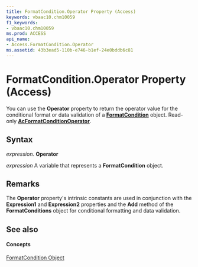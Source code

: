 ```yaml
---
title: FormatCondition.Operator Property (Access)
keywords: vbaac10.chm10059
f1_keywords:
- vbaac10.chm10059
ms.prod: ACCESS
api_name:
- Access.FormatCondition.Operator
ms.assetid: 43b3ead5-110b-e746-b1ef-24e0bddb6c81
---
```



# FormatCondition.Operator Property (Access)

You can use the  **Operator** property to return the operator value for the conditional format or data validation of a **[FormatCondition](formatcondition-object-access.md)** object. Read-only **[AcFormatConditionOperator](acformatconditionoperator-enumeration-access.md)**.


## Syntax

 _expression_. **Operator**

 _expression_ A variable that represents a **FormatCondition** object.


## Remarks

The  **Operator** property's intrinsic constants are used in conjunction with the **Expression1** and **Expression2** properties and the **Add** method of the **FormatConditions** object for conditional formatting and data validation.


## See also


#### Concepts


[FormatCondition Object](formatcondition-object-access.md)

